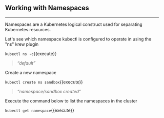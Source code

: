 ## Working with Namespaces

---

Namespaces are a Kubernetes logical construct used for separating Kubernetes resources.


Let's see which namespace kubectl is configured to operate in using the "ns" krew plugin

`kubectl ns -c`{{execute}}

> _“default”_


Create a new namespace

`kubectl create ns sandbox`{{execute}}

> _“namespace/sandbox created”_


Execute the command below to list the namespaces in the cluster

`kubectl get namespace`{{execute}}
